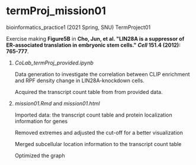 # termProj_mission01
bioinformatics_practice1 (2021 Spring, SNU) TermProject01  

Exercise making **Figure5B** in **Cho, Jun, et al. "LIN28A is a suppressor of ER-associated translation in embryonic stem cells." *Cell* 151.4 (2012): 765-777**.



1. *CoLab_termProj_provided.ipynb*

   Data generation to investigate the correlation between CLIP enrichment and RPF density change in LIN28A-knockdown cells.

   Acquired the transcript count table from from provided data.  

    

2. *mission01.Rmd* and *mission01.html*

   Imported data: the transcript count table and protein localization information for genes

   Removed extremes and adjusted the cut-off for a better visualization

   Merged subcellular location information to the transcript count table    

   Optimized the graph